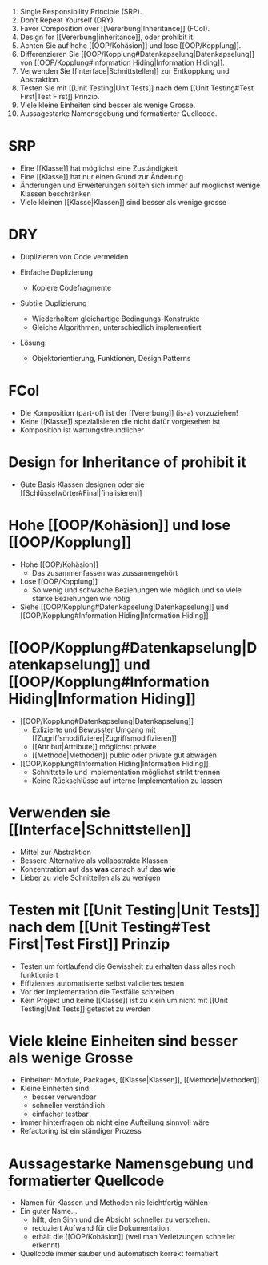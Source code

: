 1. Single Responsibility Principle (SRP).  
2. Don’t Repeat Yourself (DRY).  
3. Favor Composition over [[Vererbung|Inheritance]] (FCoI).  
4. Design for [[Vererbung|inheritance]], oder prohibit it.  
5. Achten Sie auf hohe [[OOP/Kohäsion]] und lose [[OOP/Kopplung]].  
6. Differenzieren Sie [[OOP/Kopplung#Datenkapselung|Datenkapselung]] von [[OOP/Kopplung#Information Hiding|Information Hiding]].  
7. Verwenden Sie [[Interface|Schnittstellen]] zur Entkopplung und Abstraktion.  
8. Testen Sie mit [[Unit Testing|Unit Tests]] nach dem [[Unit Testing#Test First|Test First]] Prinzip.  
9. Viele kleine Einheiten sind besser als wenige Grosse.  
10. Aussagestarke Namensgebung und formatierter Quellcode.

# SRP
- Eine [[Klasse]] hat möglichst eine Zuständigkeit
- Eine [[Klasse]] hat nur einen Grund zur Änderung
- Änderungen und Erweiterungen sollten sich immer auf möglichst wenige Klassen beschränken
- Viele kleinen [[Klasse|Klassen]] sind besser als wenige grosse

# DRY
- Duplizieren von Code vermeiden
- Einfache Duplizierung
	- Kopiere Codefragmente
- Subtile Duplizierung
	- Wiederholtem gleichartige Bedingungs-Konstrukte
	- Gleiche Algorithmen, unterschiedlich implementiert

- Lösung:
	- Objektorientierung, Funktionen, Design Patterns

# FCol
- Die Komposition (part-of) ist der [[Vererbung]] (is-a) vorzuziehen!
- Keine [[Klasse]] spezialisieren die nicht dafür vorgesehen ist
- Komposition ist wartungsfreundlicher

# Design for Inheritance of prohibit it
- Gute Basis Klassen designen oder sie [[Schlüsselwörter#Final|finalisieren]]

# Hohe [[OOP/Kohäsion]] und lose [[OOP/Kopplung]]
- Hohe [[OOP/Kohäsion]]
	- Das zusammenfassen was zussamengehört
- Lose [[OOP/Kopplung]]
	- So wenig und schwache Beziehungen wie möglich und so viele starke Beziehungen wie nötig
- Siehe [[OOP/Kopplung#Datenkapselung|Datenkapselung]] und [[OOP/Kopplung#Information Hiding|Information Hiding]]

# [[OOP/Kopplung#Datenkapselung|Datenkapselung]] und [[OOP/Kopplung#Information Hiding|Information Hiding]]
- [[OOP/Kopplung#Datenkapselung|Datenkapselung]]
	- Exlizierte und Bewusster Umgang mit [[Zugriffsmodifizierer|Zugriffsmodifizieren]]
	- [[Attribut|Attribute]] möglichst private
	- [[Methode|Methoden]] public oder private gut abwägen
- [[OOP/Kopplung#Information Hiding|Information Hiding]]
	- Schnittstelle und Implementation möglichst strikt trennen
	- Keine Rückschlüsse auf interne Implementation zu lassen

# Verwenden sie [[Interface|Schnittstellen]]
- Mittel zur Abstraktion
- Bessere Alternative als vollabstrakte Klassen
- Konzentration auf das **was** danach auf das **wie**
- Lieber zu viele Schnittellen als zu wenigen

# Testen mit [[Unit Testing|Unit Tests]] nach dem [[Unit Testing#Test First|Test First]] Prinzip
- Testen um fortlaufend die Gewissheit zu erhalten dass alles noch funktioniert
- Effizientes automatisierte selbst validiertes testen
- Vor der Implementation die Testfälle schreiben
- Kein Projekt und keine [[Klasse]] ist zu klein um nicht mit [[Unit Testing|Unit Tests]] getestet zu werden

# Viele kleine Einheiten sind besser als wenige Grosse
- Einheiten: Module, Packages, [[Klasse|Klassen]], [[Methode|Methoden]]
- Kleine Einheiten sind:
	- besser verwendbar
	- schneller verständlich
	- einfacher testbar
- Immer hinterfragen ob nicht eine Aufteilung sinnvoll wäre
- Refactoring ist ein ständiger Prozess
#  Aussagestarke Namensgebung und formatierter Quellcode
- Namen für Klassen und Methoden nie leichtfertig wählen
- Ein guter Name...  
	- hilft, den Sinn und die Absicht schneller zu verstehen.  
	- reduziert Aufwand für die Dokumentation.  
	- erhält die [[OOP/Kohäsion]] (weil man Verletzungen schneller erkennt)
- Quellcode immer sauber und automatisch korrekt formatiert